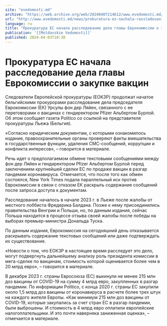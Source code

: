 ```yaml
---
site: "evedomosti.md"
archive: "https://web.archive.org/web/20240407214612/www.evedomosti.md/news/prokuratura-es-nachala-rassledovanie-dela-glavy-evrokomissii"
url: "http://www.evedomosti.md/news/prokuratura-es-nachala-rassledovanie-dela-glavy-evrokomissii"
language: ru
title: "Прокуратура ЕС начала расследование дела главы Еврокомиссии о закупке вакцин"
publication: '[[Moldavskie Vedomosti]]'
published: 2024-04-03T10:30
---
```


# Прокуратура ЕС начала расследование дела главы Еврокомиссии о закупке вакцин

Следователи Европейской прокуратуры (ЕОКЗР) продолжат начатое бельгийскими прокурорами расследование дела председателя Еврокомиссии (ЕК) Урсулы фон дер Ляйен, связанного с ее переговорами о вакцинах с гендиректором Pfizer Альбертом Бурлой. Об этом сообщает газета Politico со ссылкой на представителя прокуратуры Льежа (Бельгия).

«Согласно юридическим документам, с которыми ознакомилось издание, правоохранительные органы проверяют факты вмешательства в государственные функции, удаления СМС-сообщений, коррупции и конфликта интересов», – говорится в материале.

Речь идет о предполагаемом обмене текстовыми сообщениями между фон дер Ляйен и гендиректором Pfizer Альбертом Бурлой перед заключением крупнейшей сделки ЕС по продаже вакцин в разгар пандемии коронавируса. Отмечается, что после того как обмен состоялся, New York Times подала параллельный иск против Еврокомиссии в связи с отказом ЕК раскрыть содержание сообщений после запроса доступа к документам.

Расследование началось в начале 2023 г. в Льеже после жалобы от местного лоббиста Фредерика Балдана. Позже к нему присоединились правительства Венгрии и Польши, но, по данным издания, сейчас Польша находится в процессе отзыва своей жалобы после победы на выборах премьер-министра Дональда Туска.

По данным издания, Еврокомиссия на сегодняшний день отказывается раскрывать содержание текстовых сообщений или даже подтверждать их существование.

«Новости о том, что ЕОКЗР в настоящее время расследует это дело, могут подвергнуть дальнейшему анализу роль президента комиссии в мега-сделке по вакцинам, стоимость которой оценивается более чем в 20 млрд евро», – говорится в материале.

В декабре 2023 г. страны Евросоюза (ЕС) выкинули не менее 215 млн доз вакцины от COVID-19 на сумму 4 млрд евро, закупленных в разгар пандемии. По информации Politico, с конца 2020 г. страны ЕС закупили около 1,5 млрд доз вакцины от коронавируса в расчете более трех штук на каждого жителя Европы. «Как минимум 215 млн доз вакцины от COVID-19, которые закупались за счет стран ЕС в разгар пандемии, были выброшены. И стоимость в 4 млрд евро оплатили европейские налогоплательщики. И это почти наверняка заниженная оценка», – отмечается в материале.
